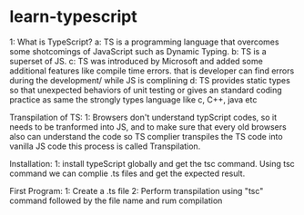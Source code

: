 # learn-typescript

1: What is TypeScript?
a: TS is a programming language that overcomes some shotcomings of JavaScript such as Dynamic Typing.
b: TS is a superset of JS.
c: TS was introduced by Microsoft and added some additional features like compile time errors. that is developer can find errors during the development/ while JS is complining
d: TS provides static types so that unexpected behaviors of unit testing or gives an standard coding practice as same the strongly types language like c, C++, java etc

Transpilation of TS:
1: Browsers don't understand typScript codes, so it needs to be tranformed into JS, and to make sure that every old browsers also can understand the code so TS complier transpiles the TS code into vanilla JS code this process is called Transpilation.

Installation:
1: install typeScript globally and get the tsc command. Using tsc command we can complie .ts files and get the expected result.

First Program:
1: Create a .ts file
2: Perform transpilation using "tsc" command followed by the file name and rum compilation
